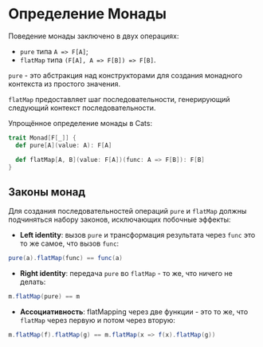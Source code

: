 # Определение Монады

Поведение монады заключено в двух операциях:

- `pure` типа `A => F[A]`;
- `flatMap` типа `(F[A], A => F[B]) => F[B]`.

`pure` - это абстракция над конструкторами для создания монадного контекста из простого значения. 

`flatMap` предоставляет шаг последовательности, генерирующий следующий контекст последовательности.

Упрощённое определение монады в Cats:

```scala
trait Monad[F[_]] {
  def pure[A](value: A): F[A]

  def flatMap[A, B](value: F[A])(func: A => F[B]): F[B]
}
```

## Законы монад

Для создания последовательностей операций `pure` и `flatMap` должны подчиняться набору законов, исключающих побочные эффекты:

- **Left identity**: вызов `pure` и трансформация результата через `func` это то же самое, что вызов `func`:

```scala
pure(a).flatMap(func) == func(a)
```

- **Right identity**: передача `pure` во `flatMap` - то же, что ничего не делать:

```scala
m.flatMap(pure) == m
```

- **Ассоциативность**: flatMapping через две функции - это то же, что `flatMap` через первую и потом через вторую:

```scala
m.flatMap(f).flatMap(g) == m.flatMap(x => f(x).flatMap(g))
```

